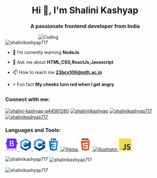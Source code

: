 

<h1 align="center">Hi 👋, I'm Shalini Kashyap</h1>
<h3 align="center">A passionate frontend developer from India</h3>

<img align="right" alt="Coding" width="400" src="https://digitalscholar.in/wp-content/uploads/2022/06/online-learning.gif">


<p align="left"> <img src="https://komarev.com/ghpvc/?username=shalinikashyap717&label=Profile%20views&color=0e75b6&style=flat" alt="shalinikashyap717" /> </p>

- 🌱 I’m currently learning **NodeJs**

- 💬 Ask me about **HTML,CSS,ReactJs,Javascript**

- 📫 How to reach me **23bcs106@nith.ac.in**

- ⚡ Fun fact **My cheeks turn red when I get angry**

<h3 align="left">Connect with me:</h3>
<p align="left">
<a href="https://linkedin.com/in/shalini-kashyap-a44561280" target="blank"><img align="center" src="https://raw.githubusercontent.com/rahuldkjain/github-profile-readme-generator/master/src/images/icons/Social/linked-in-alt.svg" alt="shalini-kashyap-a44561280" height="30" width="40" /></a>
<a href="https://instagram.com/shaliniiikashyap" target="blank"><img align="center" src="https://raw.githubusercontent.com/rahuldkjain/github-profile-readme-generator/master/src/images/icons/Social/instagram.svg" alt="shaliniiikashyap" height="30" width="40" /></a>
<a href="https://www.leetcode.com/shalinikashyap717" target="blank"><img align="center" src="https://raw.githubusercontent.com/rahuldkjain/github-profile-readme-generator/master/src/images/icons/Social/leet-code.svg" alt="shalinikashyap717" height="30" width="40" /></a>
<a href="https://auth.geeksforgeeks.org/user/shalinikashyap717" target="blank"><img align="center" src="https://raw.githubusercontent.com/rahuldkjain/github-profile-readme-generator/master/src/images/icons/Social/geeks-for-geeks.svg" alt="shalinikashyap717" height="30" width="40" /></a>
</p>

<h3 align="left">Languages and Tools:</h3>
<p align="left"> <a href="https://getbootstrap.com" target="_blank" rel="noreferrer"> <img src="https://raw.githubusercontent.com/devicons/devicon/master/icons/bootstrap/bootstrap-plain-wordmark.svg" alt="bootstrap" width="40" height="40"/> </a> <a href="https://www.cprogramming.com/" target="_blank" rel="noreferrer"> <img src="https://raw.githubusercontent.com/devicons/devicon/master/icons/c/c-original.svg" alt="c" width="40" height="40"/> </a> <a href="https://www.w3schools.com/cpp/" target="_blank" rel="noreferrer"> <img src="https://raw.githubusercontent.com/devicons/devicon/master/icons/cplusplus/cplusplus-original.svg" alt="cplusplus" width="40" height="40"/> </a> <a href="https://www.w3schools.com/css/" target="_blank" rel="noreferrer"> <img src="https://raw.githubusercontent.com/devicons/devicon/master/icons/css3/css3-original-wordmark.svg" alt="css3" width="40" height="40"/> </a> <a href="https://www.figma.com/" target="_blank" rel="noreferrer"> <img src="https://www.vectorlogo.zone/logos/figma/figma-icon.svg" alt="figma" width="40" height="40"/> </a> <a href="https://www.w3.org/html/" target="_blank" rel="noreferrer"> <img src="https://raw.githubusercontent.com/devicons/devicon/master/icons/html5/html5-original-wordmark.svg" alt="html5" width="40" height="40"/> </a> <a href="https://www.adobe.com/in/products/illustrator.html" target="_blank" rel="noreferrer"> <img src="https://www.vectorlogo.zone/logos/adobe_illustrator/adobe_illustrator-icon.svg" alt="illustrator" width="40" height="40"/> </a> <a href="https://developer.mozilla.org/en-US/docs/Web/JavaScript" target="_blank" rel="noreferrer"> <img src="https://raw.githubusercontent.com/devicons/devicon/master/icons/javascript/javascript-original.svg" alt="javascript" width="40" height="40"/> </a> </p>

<p><img align="left" src="https://github-readme-stats.vercel.app/api/top-langs?username=shalinikashyap717&show_icons=true&locale=en&layout=compact" alt="shalinikashyap717" /></p>

<p>&nbsp;<img align="center" src="https://github-readme-stats.vercel.app/api?username=shalinikashyap717&show_icons=true&locale=en" alt="shalinikashyap717" /></p>

<p><img align="center" src="https://github-readme-streak-stats.herokuapp.com/?user=shalinikashyap717&" alt="shalinikashyap717" /></p>


<!---
ShaliniKashyap717/ShaliniKashyap717 is a ✨ special ✨ repository because its `README.md` (this file) appears on your GitHub profile.
You can click the Preview link to take a look at your changes.
--->
